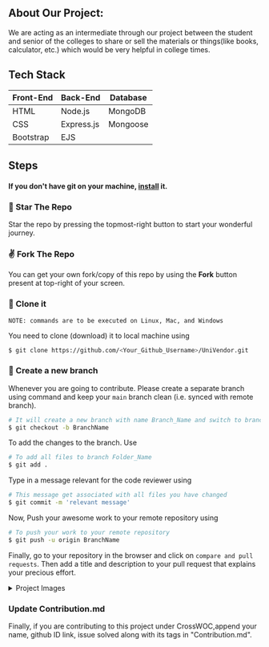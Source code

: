 ## About Our Project:

We are acting as an intermediate through our project between the student and senior of the colleges to share or sell the materials or things(like books, calculator, etc.) which would be very helpful in college times.

## Tech Stack

| Front-End | Back-End   | Database |
| --------- | ---------- | -------- |
| HTML      | Node.js    | MongoDB  |
| CSS       | Express.js | Mongoose |
| Bootstrap | EJS        | &nbsp;   |

## Steps

#### If you don't have git on your machine, [install](https://help.github.com/articles/set-up-git/) it.

### :star2: Star The Repo

Star the repo by pressing the topmost-right button to start your wonderful journey.

### :v: Fork The Repo

You can get your own fork/copy of this repo by using the <b>Fork</b> button present at top-right of your screen.

### :brain: Clone it

`NOTE: commands are to be executed on Linux, Mac, and Windows`

You need to clone (download) it to local machine using

```sh
$ git clone https://github.com/<Your_Github_Username>/UniVendor.git
```

### :metal: Create a new branch

Whenever you are going to contribute. Please create a separate branch using command and keep your `main` branch clean (i.e. synced with remote branch).

```sh
# It will create a new branch with name Branch_Name and switch to branch Folder_Name
$ git checkout -b BranchName
```

To add the changes to the branch. Use

```sh
# To add all files to branch Folder_Name
$ git add .
```

Type in a message relevant for the code reviewer using

```sh
# This message get associated with all files you have changed
$ git commit -m 'relevant message'
```

Now, Push your awesome work to your remote repository using

```sh
# To push your work to your remote repository
$ git push -u origin BranchName
```

Finally, go to your repository in the browser and click on `compare and pull requests`.
Then add a title and description to your pull request that explains your precious effort.

<details>
  <summary>Project Images</summary>
  <img src="https://github.com/user-attachments/assets/7b652b0c-c975-4317-bff2-17eeeb318fde" alt="image-description"/>
  <img src="https://github.com/user-attachments/assets/a6f81877-5709-4376-84bf-ad260ddd0f42" alt="image-description"/>
  <img src="https://github.com/user-attachments/assets/907c913d-040b-4ad5-a4d5-8cc505b435c4" alt="image-description"/>
  <img src="https://github.com/user-attachments/assets/b0ce1bd5-555b-4594-80ce-4841e8123746" alt="image-description"/>
  <img src="https://github.com/user-attachments/assets/21d8ed31-0ab6-438e-979e-39e628f29c89" alt="image-description"/>
</details>

### Update Contribution.md

Finally, if you are contributing to this project under CrossWOC,append your name, github ID link, issue solved along with its tags in "Contribution.md".

